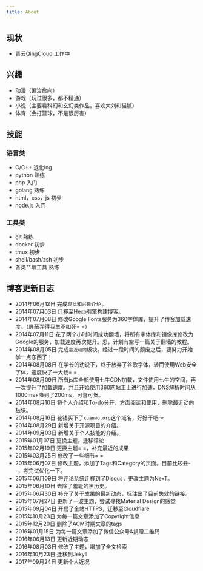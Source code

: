 ```yaml
---
title: About
---
```


## 现状

- [青云QingCloud](https://www.qingcloud.com/) 工作中

## 兴趣

- 动漫（偏治愈向）
- 游戏（玩过很多，都不精通）
- 小说（主要看科幻和玄幻类作品，喜欢大刘和猫腻）
- 体育（会打篮球，不是很厉害）

## 技能

### 语言类

- C/C++ 退化ing
- python 熟练
- php 入门
- golang 熟练
- html，css，js 初步
- node.js 入门

### 工具类

- git 熟练
- docker 初步
- tmux 初步
- shell/bash/zsh 初步
- 各类艹墙工具 熟练

## 博客更新日志

- 2014年06月12日 完成`现状`和`兴趣`介绍。
- 2014年07月03日 迁移至Hexo引擎构建博客。
- 2014年07月08日 修改Google Fonts服务为360字体库，提升了博客加载速度。（屏蔽弄得我生不如死= =）
- 2014年07月11日 花了两个小时时间成功翻墙，将所有字体库和镜像库修改为Google的服务，加载速度再次提升。恩，计划有空写一篇关于翻墙的教程。
- 2014年08月05日 完成`最近动向`板块。经过一段时间的颓废之后，要努力开始学一点东西了！
- 2014年08月08日 在学长的劝说下，终于放弃了谷歌字体，转而使用Web安全字体，速度快了一大截= =
- 2014年08月09日 所有js库全部使用七牛CDN加载，文件使用七牛的空间，再一次提升了加载速度。并且开始使用360网站卫士进行加速，DNS解析时间从1000ms+降到了200ms，可喜可贺。
- 2014年08月10日 将个人介绍和To-do分开，方面阅读和使用，删除最近动向板块。
- 2014年08月16日 花钱买下了`xuanwo.org`这个域名，好好干吧～
- 2014年08月29日 新增关于开源项目的介绍。
- 2014年09月03日 新增关于个人技能的介绍。
- 2015年01月07日 更换主题，迁移评论
- 2015年02月19日 更换主题= =，补充最近的成果
- 2015年03月25日 修改了一些细节= =
- 2015年06月07日 修改主题，添加了Tags和Category的页面。目前比较丑- -，考完试优化一下。
- 2015年06月09日 将评论系统迁移到了Disqus，更改主题为NexT。
- 2015年06月10日 去除了羞耻的黑历史。
- 2015年06月30日 补充了关于成果的最新动态，标注出了目前失效的链接。
- 2015年07月27日 更新了一波主题，尝试寻找Material Design的感觉
- 2015年09月04日 开启了全站HTTPS，迁移至Cloudflare
- 2015年10月23日 为每一篇文章添加了Copyright信息
- 2015年12月20日 删除了ACM时期文章的tags
- 2016年01月15日 为每一篇文章添加了微信公众号&捐赠二维码
- 2016年06月13日 更新近期动态
- 2016年08月03日 修改了主题，增加了全文检索
- 2016年10月23日 迁移到Jekyll
- 2017年09月24日 更新个人近况
